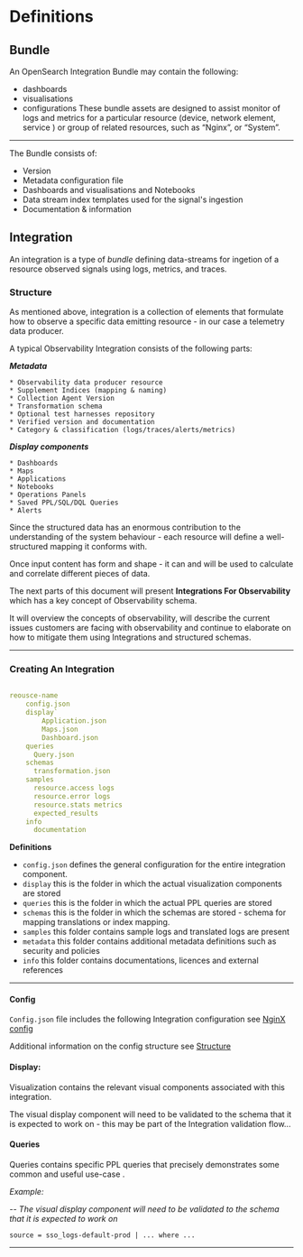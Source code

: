 # Definitions

## Bundle

An OpenSearch Integration Bundle may contain the following:
 - dashboards
 - visualisations
 - configurations 
These bundle assets are designed to assist monitor of logs and metrics for a particular resource (device, network element, service ) or group of related resources, such as “Nginx”, or “System”.

---

The Bundle consists of:

* Version 
* Metadata configuration file 
* Dashboards and visualisations and Notebooks
* Data stream index templates used for the signal's ingestion
* Documentation & information


## Integration

An integration is a type of _bundle_ defining data-streams for ingetion of a resource observed signals using logs, metrics, and traces.

### Structure
As mentioned above, integration is a collection of elements that formulate how to observe a specific data emitting resource - in our case a telemetry data producer.

A typical Observability Integration consists of the following parts:

***Metadata***

    * Observability data producer resource
    * Supplement Indices (mapping & naming)
    * Collection Agent Version
    * Transformation schema 
    * Optional test harnesses repository
    * Verified version and documentation 
    * Category & classification (logs/traces/alerts/metrics)

***Display components***

    * Dashboards 
    * Maps
    * Applications
    * Notebooks
    * Operations Panels
    * Saved PPL/SQL/DQL Queries
    * Alerts

Since the structured data has an enormous contribution to the understanding of the system behaviour - each resource will define a well-structured mapping it conforms with.

Once input content has form and shape - it can and will be used to calculate and correlate different pieces of data.

The next parts of this document will present **Integrations For Observability** which has a key concept of Observability schema.

It will overview the concepts of observability, will describe the current issues customers are facing with observability and continue to elaborate on how to mitigate them using Integrations and structured schemas.

---

###  Creating An Integration

```yaml

reousce-name
    config.json
    display`
        Application.json
        Maps.json
        Dashboard.json
    queries
      Query.json
    schemas
      transformation.json
    samples
      resource.access logs
      resource.error logs
      resource.stats metrics
      expected_results
    info  
      documentation
```

**Definitions**

- `config.json`  defines the general configuration for the entire integration component.
- `display`   this is the folder in which the actual visualization components are stored
- `queries`   this is the folder in which the actual PPL queries are stored
- `schemas`     this is the folder in which the schemas are stored - schema for mapping translations or index mapping.
- `samples`     this folder contains sample logs and translated logs are present
- `metadata` this folder contains additional metadata definitions such as security and policies
- `info`           this folder contains documentations, licences and external references

---

#### Config

`Config.json` file includes the following Integration configuration see [NginX config](nginx/config.json)
 
 Additional information on the config structure see [Structure](docs/Integration-structure.md)  

#### Display:

Visualization contains the relevant visual components associated with this integration.

The visual display component will need to be validated to the schema that it is expected to work on - this may be part of the Integration validation flow...

#### Queries

Queries contains specific PPL queries that precisely demonstrates some common and useful use-case .

*Example:*

*-- The visual display component will need to be validated to the schema that it is expected to work on*

```
source = sso_logs-default-prod | ... where ...
```

---
